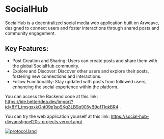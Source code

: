 # SocialHub

SocialHub is a decentralized social media web application built on Arweave, designed to connect users and foster interactions through shared posts and community engagement.

## Key Features:
  - Post Creation and Sharing: Users can create posts and share them with the global SocialHub community.
  - Explore and Discover: Discover other users and explore their posts, fostering new connections and interactions.
  - Follow Functionality: Stay updated with posts from followed users, enhancing the social experience within the platform.

You can access the Backend code at this link: https://ide.betteridea.dev/import?id=8Y1_tmsgxxkOnt09p1spSKq3LBSq905yB9ofTlqkBR4 .

You can try the web application yourself at this link: https://social-hub-divyanshgoel20s-projects.vercel.app/ .

[![protocol.land](https://arweave.net/eZp8gOeR8Yl_cyH9jJToaCrt2He1PHr0pR4o-mHbEcY)](https://protocol.land/#/repository/74f84a4f-4944-42f3-8e74-e4b6e4ebd04e)
